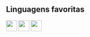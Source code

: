 ## Linguagens favoritas
<img src="https://img.shields.io/badge/Python-3776AB?style=for-the-badge&logo=python&logoColor=white" height="30em">
<img src="https://img.shields.io/badge/JavaScript-F7DF1E?style=for-the-badge&logo=javascript&logoColor=black" height="30em">
<img src="" height="30em">
